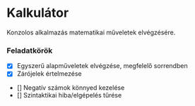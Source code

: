 # Kalkulátor

Konzolos alkalmazás matematikai műveletek elvégzésére.


### Feladatkörök
 - [X] Egyszerű alapműveletek elvégzése, megfelelő sorrendben
 - [X] Zárójelek értelmezése
 - [] Negatív számok könnyed kezelése
 - [] Szintaktikai hiba/elgépelés tűrése
